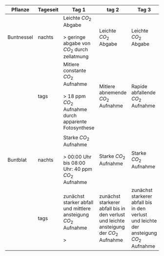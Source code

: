 


| Pflanze    | Tageseit | Tag 1                                                                                          | tag 2                                                                                   | Tag 3                                                                                   | Tag 4                                                                                  | Tag 5                                | Tag 6                                                                                  |
| ---------- | -------- | ---------------------------------------------------------------------------------------------- | --------------------------------------------------------------------------------------- | --------------------------------------------------------------------------------------- | -------------------------------------------------------------------------------------- | ------------------------------------ | -------------------------------------------------------------------------------------- |
| Buntnessel | nachts   | Leichte $CO_2$ Abgabe<br><br>> geringe abgabe von $CO_2$ durch zellatmung                      | Leichte $CO_2$ Abgabe                                                                   | Leichte $CO_2$ Abgabe                                                                   | Leichte $CO_2$ Abgabe                                                                  | Leichte $CO_2$ Abgabe                | Leichte $CO_2$ Abgabe                                                                  |
|            | tags     | Mitlere constante $CO_2$ Aufnahme<br><br>> 18 ppm $CO_2$ Aufnahme durch apparente Fotosynthese | Mitlere abnemende $CO_2$ Aufnahme                                                       | Rapide abfallende $CO_2$ Aufnahme                                                       | keine$CO_2$ Aufnahme                                                                   | Mitlere constante $CO_2$ Aufnahme    | Mittlere steigende $CO_2$ Aufnahme                                                     |
|            |          |                                                                                                |                                                                                         |                                                                                         |                                                                                        |                                      |                                                                                        |
| Buntblat   | nachts   | Starke $CO_2$ Aufnahme<br><br>> 00:00 Uhr bis 08:00 Uhr: 40 ppm $CO_2$ Aufnahme                | Starke $CO_2$ Aufnahme                                                                  | Starke $CO_2$ Aufnahme                                                                  | Starke $CO_2$ Aufnahme minimal abgenomen                                               | $CO_2$ Aufnahme leicht abgenomen     | $CO_2$ Aufnahme leicht abgenomen                                                       |
|            | tags     | zunächst starker abfall und mittlere ansteigung $CO_2$ Aufnahme<br><br>>                       | zunächst starkerer abfall bis in den verlust und leichte ansteigung der $CO_2$ Aufnahme | zunächst starkerer abfall bis in den verlust und leichte der ansteigung $CO_2$ Aufnahme | zunächst starker abfall bis in den verlust und leichter der ansteigung $CO_2$ Aufnahme | Abfall und konstant leichter verluss | zunächst starker abfall bis in den verlust und leichter der ansteigung $CO_2$ Aufnahme |



